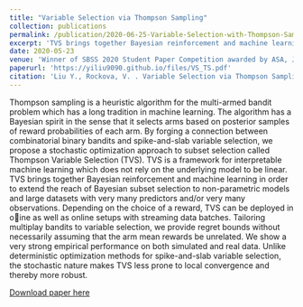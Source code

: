 ```yaml
---
title: "Variable Selection via Thompson Sampling"
collection: publications
permalink: /publication/2020-06-25-Variable-Selection-with-Thompson-Sampling
excerpt: 'TVS brings together Bayesian reinforcement and machine learning in order to extend the reach of Bayesian subset selection to non-parametric models and large datasets with very many predictors and/or very many observations. '
date: 2020-05-23
venue: 'Winner of SBSS 2020 Student Paper Competition awarded by ASA, Jounal of America Statistical Association (In Press)'
paperurl: 'https://yiliu9090.github.io/files/VS_TS.pdf'
citation: 'Liu Y., Rockova, V. . Variable Selection via Thompson Sampling[J].&quot; <i> arXiv preprint arXiv:2007.00187, 2020. </i>. 1(3).'
---
```

Thompson sampling is a heuristic algorithm for the multi-armed bandit problem which has a long tradition in machine learning. The algorithm has a Bayesian spirit in the sense that it selects arms based on posterior samples of reward probabilities of each arm. By forging a connection between combinatorial binary bandits and spike-and-slab variable selection, we propose a stochastic optimization approach to subset selection called Thompson Variable Selection (TVS). TVS is a framework for interpretable machine learning which does not rely on the underlying model to be linear. TVS brings together Bayesian reinforcement and machine learning in order to extend the reach of Bayesian subset selection to non-parametric models and large datasets with very many predictors and/or very many observations. Depending on the choice of a reward, TVS can be deployed in oine as well as online setups with streaming data batches. Tailoring multiplay bandits to variable selection, we provide regret bounds without necessarily assuming that the arm mean rewards be unrelated. We show a very strong empirical performance on both simulated and real data. Unlike deterministic optimization methods for spike-and-slab variable selection, the stochastic nature makes TVS less prone to local convergence and thereby more robust.

[Download paper here](https://yiliu9090.github.io/files/VS_TS.pdf)

